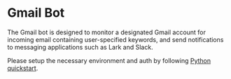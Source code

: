 # Gmail Bot

The Gmail bot is designed to monitor a designated Gmail account for incoming 
email containing user-specified keywords, and send notifications to messaging 
applications such as Lark and Slack.

Please setup the necessary environment and auth by following 
[Python quickstart](https://developers.google.com/gmail/api/quickstart/python).
